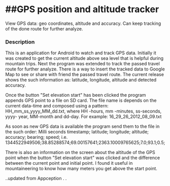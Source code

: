 ##GPS position and altitude tracker
===========

View GPS data: geo coordinates, altitude and accuracy. Can keep tracking of the done route for further analyze.

### Description

This is an application for Android to watch and track GPS data. Initially it was 
created to get the current altitude above sea level that is helpful during 
mountain trips. Next the program was extended to track the passed travel route for
further analyze. There is a way to insert the tracked data to Google Map to
see or share with friend the passed travel route. The current release shows 
the such information as: latitude, longitude, altitude and detected accuracy. 

Once the button "Set elevation start" has been clicked the program appends
GPS point to a file on SD card. The file name is depends on the current data-time 
and composed using a pattern: HH_mm_ss_yyyy_MM_dd.txt, where HH -hours, mm -minutes, 
ss-seconds, yyyy- year, MM-month and dd-day. For example: 16_29_26_2012_08_09.txt

As soon as new GPS data is available the program send them to the file in the 
such order:
Milli seconds timestamp; latitude; longitude; altitude; accuracy; bearing; speed;
i.e. 1344522949506;38.85288574;69.00157641;2363.10009765625;7.0;93.1;0.5;

There is also an information on the screen about the altitude of the GPS point 
when the button "Set elevation start" was clicked and the difference between 
the current point and initial point. I found it useful in mountaineering to know 
how many meters you get above the start point.
 
..updated from Appception
.
.
